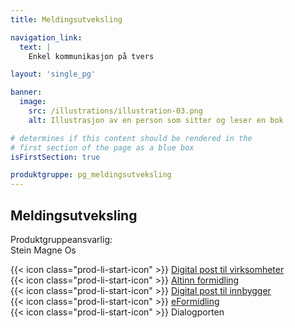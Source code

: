 ```yaml
---
title: Meldings­utveksling

navigation_link:
  text: |
    Enkel kommunikasjon på tvers

layout: 'single_pg'

banner:
  image:
    src: /illustrations/illustration-03.png
    alt: Illustrasjon av en person som sitter og leser en bok

# determines if this content should be rendered in the
# first section of the page as a blue box
isFirstSection: true

produktgruppe: pg_meldingsutveksling
---
```


## Meldingsutveksling

Produktgruppeansvarlig:  
Stein Magne Os

{{< icon class="prod-li-start-icon" >}} [Digital post til virksomheter](https://www.altinndigital.no/produkter/digital-post/)  
{{< icon class="prod-li-start-icon" >}} [Altinn formidling](https://altinn.github.io/docs/tul/tjenestetyper/formidling/)  
{{< icon class="prod-li-start-icon" >}} [Digital post til innbygger](https://samarbeid.digdir.no/digital-postkasse/digital-postkasse-til-innbyggere/23)  
{{< icon class="prod-li-start-icon" >}} [eFormidling](https://samarbeid.digdir.no/eformidling/eformidling/20)  
{{< icon class="prod-li-start-icon" >}} Dialogporten  
